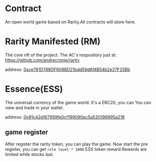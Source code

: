 # Contract
An open world game based on Rarity.All contracts will store here.

# Rarity Manifested (RM)
The core nft of the project. The AC's respository just at: https://github.com/andrecronje/rarity

address: [0xce761D788DF608BD21bdd59d6f4B54b2e27F25Bb](https://ftmscan.com/token/0xce761D788DF608BD21bdd59d6f4B54b2e27F25Bb)

# Essence(ESS)
The universal currency of the game world. It's a ERC20, you can You can view and trade in your wallet.

address: [0x91c42e167959fe0cf199090ec5a520196995a218](https://ftmscan.com/address/0x91c42e167959fe0cf199090ec5a520196995a218)

## game register
After register the rarity token, you can play the game.
Now start the pre register, you can get `role level * 1000` ESS token reward.Rewards are limited while stocks last.